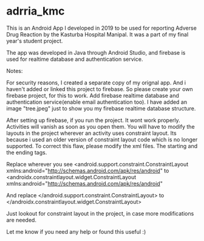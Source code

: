# adrria_kmc

This is an Android App I developed in 2019 to be used for reporting Adverse Drug Reaction by the Kasturba Hospital Manipal. It was a part of my final year's student project.

The app was developed in Java through Android Studio, and firebase is used for realtime database and authentication service.


Notes:

For security reasons, I created a separate copy of my orignal app. And i haven't added or linked this project to firebase. So please create your own firebase project, for this to work.
Add firebase realtime database and authentication service(enable email authentication too). 
I have added an image "tree.jpeg" just to show you my firebase realtime database structure. 

After setting up firebase, if you run the project. It wont work properly. Activities will vanish as soon as you open them.
You will have to modify the layouts in the project wherever an activity uses constraint layout. Its because i used an older version of constraint layout code which is no longer supported. To correct this flaw, please modify the xml files. The starting and the ending tags.

Replace wherever you see 
<android.support.constraint.ConstraintLayout xmlns:android="http://schemas.android.com/apk/res/android" 
to 
<androidx.constraintlayout.widget.ConstraintLayout xmlns:android="http://schemas.android.com/apk/res/android"

And replace
</android.support.constraint.ConstraintLayout>
to
</androidx.constraintlayout.widget.ConstraintLayout>

Just lookout for constraint layout in the project, in case more modifications are needed.



Let me know if you need any help or found this useful :)



